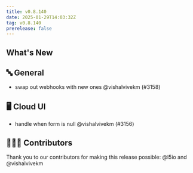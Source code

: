 ```yaml
---
title: v0.8.140
date: 2025-01-29T14:03:32Z
tag: v0.8.140
prerelease: false
---
```


## What's New
## 🔤 General
- swap out webhooks with new ones @vishalvivekm (#3158)

## 🖥 Cloud UI

- handle when form is null @vishalvivekm (#3156)

## 👨🏽‍💻 Contributors

Thank you to our contributors for making this release possible:
@l5io and @vishalvivekm

